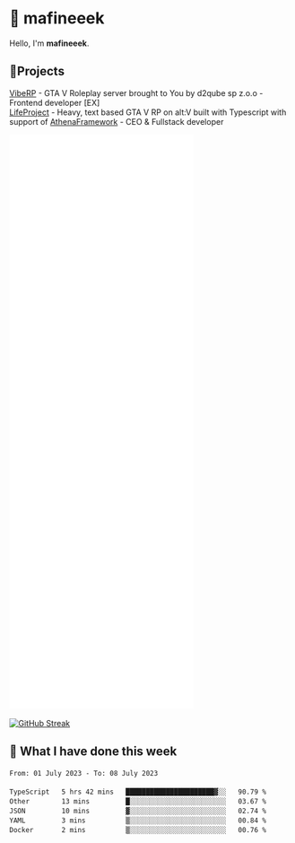 # 👋 mafineeek
Hello, I'm **mafineeek**.

## 📝Projects

[VibeRP](https://v-rp.pl) - GTA V Roleplay server brought to You by d2qube sp z.o.o - Frontend developer [EX]
<br>
[LifeProject](https://github.com/LifeProject-Roleplay/) - Heavy, text based GTA V RP on alt:V built with Typescript with support of [AthenaFramework](https://github.com/Athena-Roleplay-Framework/) - CEO & Fullstack developer

![](./github-metrics.svg)

[![GitHub Streak](https://streak-stats.demolab.com/?user=mafineeek)](https://git.io/streak-stats)

## 📰 What I have done this week
<!--START_SECTION:waka-->

```txt
From: 01 July 2023 - To: 08 July 2023

TypeScript   5 hrs 42 mins   ██████████████████████▓░░   90.79 %
Other        13 mins         █░░░░░░░░░░░░░░░░░░░░░░░░   03.67 %
JSON         10 mins         ▓░░░░░░░░░░░░░░░░░░░░░░░░   02.74 %
YAML         3 mins          ▒░░░░░░░░░░░░░░░░░░░░░░░░   00.84 %
Docker       2 mins          ▒░░░░░░░░░░░░░░░░░░░░░░░░   00.76 %
```

<!--END_SECTION:waka-->
